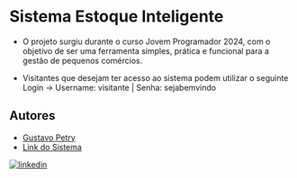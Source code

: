 # Sistema Estoque Inteligente

* O projeto surgiu durante o curso Jovem Programador 2024, com o objetivo de ser uma ferramenta simples, prática e funcional para a gestão de pequenos comércios.

* Visitantes que desejam ter acesso ao sistema podem utilizar o seguinte Login -> Username: visitante | Senha: sejabemvindo






## Autores

- [Gustavo Petry](https://github.com/GutooPetry)
- [Link do Sistema](https://github.com/GutooPetry)
  
[![linkedin](https://img.shields.io/badge/linkedin-0A66C2?style=for-the-badge&logo=linkedin&logoColor=white)](https://www.linkedin.com/in/gustavo-petry-64a8b7301/)



